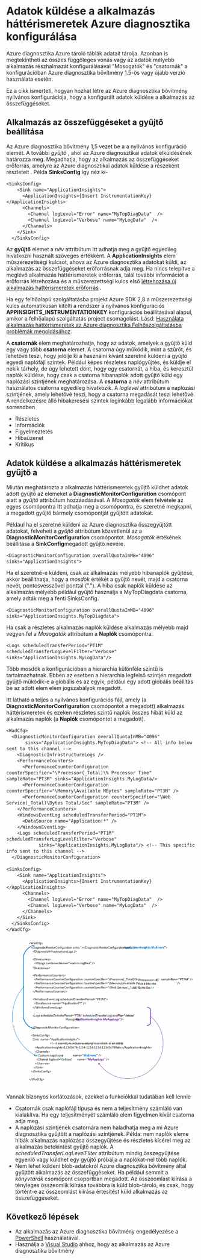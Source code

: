 <properties
   pageTitle="Azure diagnosztikai adatok küldése a hírcsatornájában alkalmazás beállítása |} Microsoft Azure"
   description="Frissítse az Azure diagnosztika nyilvános konfigurációs adatok küldése a alkalmazás az összefüggéseket."
   services="multiple"
   documentationCenter=".net"
   authors="sbtron"
   manager="douge"
   editor="" />
<tags
   ms.service="application-insights"
   ms.devlang="na"
   ms.topic="article"
   ms.tgt_pltfrm="na"
   ms.workload="na"
   ms.date="12/15/2015"
   ms.author="saurabh" />

# <a name="configure-azure-diagnostics-to-send-data-to-application-insights"></a>Adatok küldése a alkalmazás háttérismeretek Azure diagnosztika konfigurálása

Azure diagnosztika Azure tároló táblák adatait tárolja.  Azonban is megtekintheti az összes függőleges vonás vagy az adatok mélyebb alkalmazás részhalmazát konfigurálásával "Mosogatók" és "csatornák" a konfigurációban Azure diagnosztika bővítmény 1.5-ös vagy újabb verzió használata esetén.

Ez a cikk ismerteti, hogyan hozhat létre az Azure diagnosztika bővítmény nyilvános konfigurációja, hogy a konfigurált adatok küldése a alkalmazás az összefüggéseket.

## <a name="configuring-application-insights-as-a-sink"></a>Alkalmazás az összefüggéseket a gyűjtő beállítása

Az Azure diagnosztika bővítmény 1,5 vezet be a **<SinksConfig>** a nyilvános konfiguráció elemét. A további *gyűjtő* , ahol az Azure diagnosztikai adatok elküldésének határozza meg. Megadhatja, hogy az alkalmazás az összefüggéseket erőforrás, amelyre az Azure diagnosztikai adatok küldése a részeként részleteit **<SinksConfig>**.
Példa **SinksConfig** így néz ki-  

    <SinksConfig>
        <Sink name="ApplicationInsights">
          <ApplicationInsights>{Insert InstrumentationKey}</ApplicationInsights>
          <Channels>
            <Channel logLevel="Error" name="MyTopDiagData"  />
            <Channel logLevel="Verbose" name="MyLogData"  />
          </Channels>
        </Sink>
      </SinksConfig>

Az **gyűjtő** elemet a *név* attribútum Itt adhatja meg a gyűjtő egyedileg hivatkozni használt szöveges értékként.
A **ApplicationInsights** elem műszerezettségi kulcsot, ahova az Azure diagnosztika adatokat küldi, az alkalmazás az összefüggéseket erőforrásnak adja meg. Ha nincs telepítve a meglévő alkalmazás háttérismeretek erőforrás, talál további információt a erőforrás létrehozása és a műszerezettségi kulcs első [létrehozása új alkalmazás háttérismeretek erőforrás](./application-insights/app-insights-create-new-resource.md) .

Ha egy felhőalapú szolgáltatásba projekt Azure SDK 2,8 a műszerezettségi kulcs automatikusan kitölti a rendszer a nyilvános konfigurációs **APPINSIGHTS_INSTRUMENTATIONKEY** konfigurációs beállításával alapul, amikor a felhőalapú szolgáltatás project csomagolást. Lásd: [Használata alkalmazás háttérismeretek az Azure diagnosztika Felhőszolgáltatásba problémák megoldásához](./cloud-services/cloud-services-dotnet-diagnostics-applicationinsights.md).

A **csatornák** elem meghatározhatja, hogy az adatok, amelyek a gyűjtő küld egy vagy több **csatorna** elemet. A csatorna úgy működik, mint a szűrőt, és lehetővé teszi, hogy jelölje ki a használni kívánt szeretné küldeni a gyűjtő egyedi naplófájl szintek. Például képes részletes naplógyűjtés, és küldje el nekik tárhely, de úgy lehetett dönt, hogy egy csatornát, a hiba, és keresztül naplók küldése, hogy csak a csatorna hibanaplók adott gyűjtő küld egy naplózási szintjének meghatározása.
A **csatorna** a *név* attribútum használatos csatorna egyedileg hivatkozik.
A *loglevel* attribútum a naplózási szintjének, amely lehetővé teszi, hogy a csatorna megadását teszi lehetővé. A rendelkezésre álló hibakeresési szintek leginkább legalább információkat sorrendben
 - Részletes
 - Információk
 - Figyelmeztetés
 - Hibaüzenet
 - Kritikus

## <a name="send-data-to-the-application-insights-sink"></a>Adatok küldése a alkalmazás háttérismeretek gyűjtő a
Miután meghatározta a alkalmazás háttérismeretek gyűjtő küldhet adatok adott gyűjtő az elemeket a **DiagnosticMonitorConfiguration** csomópont alatt a *gyűjtő* attribútum hozzáadásával. A *Mosogatók* elem felvétele az egyes csomópontra Itt adhatja meg a csomópontra, és szeretné megkapni, a megadott gyűjtő bármely csomópontját gyűjtött adatokat.

Például ha el szeretné küldeni az Azure diagnosztika összegyűjtött adatokat, felveheti a *gyűjtő* attribútum közvetlenül az a **DiagnosticMonitorConfiguration** csomópontot. *Mosogatók* értékének beállítása a **SinkConfig**megadott gyűjtő nevére.

    <DiagnosticMonitorConfiguration overallQuotaInMB="4096" sinks="ApplicationInsights">

Ha el szeretné-e küldeni, csak az alkalmazás mélyebb hibanaplók gyűjtése, akkor beállíthatja, hogy a *mosdók* értékét a gyűjtő nevét, majd a csatorna nevét, pontosvesszővel ponttal ("."). A hiba csak naplók küldése az alkalmazás mélyebb például gyűjtő használja a MyTopDiagdata csatorna, amely adták meg a fenti SinksConfig.  

    <DiagnosticMonitorConfiguration overallQuotaInMB="4096" sinks="ApplicationInsights.MyTopDiagdata">

Ha csak a részletes alkalmazás naplók küldése alkalmazás mélyebb majd vegyen fel a *Mosogatók* attribútum a **Naplók** csomópontra.

    <Logs scheduledTransferPeriod="PT1M" scheduledTransferLogLevelFilter="Verbose" sinks="ApplicationInsights.MyLogData"/>

Több mosdók a konfigurációban a hierarchia különféle szintű is tartalmazhatnak. Ebben az esetben a hierarchia legfelső szintjén megadott gyűjtő működik-e a globális és az egyik, például egy adott globális beállítás be az adott elem elem jogszabályok megadott.    

Itt látható a teljes a nyilvános konfigurációs fájl, amely (a **DiagnosticMonitorConfiguration** csomópontot a megadott) alkalmazás háttérismeretek és ezeken részletes szintű naplók összes hibát küld az alkalmazás naplók (a **Naplók** csomópontot a megadott).

    <WadCfg>
      <DiagnosticMonitorConfiguration overallQuotaInMB="4096"
           sinks="ApplicationInsights.MyTopDiagData"> <!-- All info below sent to this channel -->
        <DiagnosticInfrastructureLogs />
        <PerformanceCounters>
          <PerformanceCounterConfiguration counterSpecifier="\Processor(_Total)\% Processor Time" sampleRate="PT3M" sinks="ApplicationInsights.MyLogData/>
          <PerformanceCounterConfiguration counterSpecifier="\Memory\Available MBytes" sampleRate="PT3M" />
          <PerformanceCounterConfiguration counterSpecifier="\Web Service(_Total)\Bytes Total/Sec" sampleRate="PT3M" />
        </PerformanceCounters>
        <WindowsEventLog scheduledTransferPeriod="PT1M">
          <DataSource name="Application!*" />
        </WindowsEventLog>
        <Logs scheduledTransferPeriod="PT1M" scheduledTransferLogLevelFilter="Verbose"
                sinks="ApplicationInsights.MyLogData"/> <!-- This specific info sent to this channel -->
      </DiagnosticMonitorConfiguration>

    <SinksConfig>
        <Sink name="ApplicationInsights">
          <ApplicationInsights>{Insert InstrumentationKey}</ApplicationInsights>
          <Channels>
            <Channel logLevel="Error" name="MyTopDiagData"  />
            <Channel logLevel="Verbose" name="MyLogData"  />
          </Channels>
        </Sink>
      </SinksConfig>
    </WadCfg>

![Diagnosztikai nyilvános konfigurációja](./media/azure-diagnostics-configure-applicationinsights/diagnostics-publicconfig.png)

Vannak bizonyos korlátozások, ezekkel a funkciókkal tudatában kell lennie

- Csatornák csak naplófájl típusa és nem a teljesítmény számláló van kialakítva. Ha egy teljesítményét számláló elem figyelmen kívül csatorna adja meg.
- A naplózási szintjének csatornára nem haladhatja meg a mi Azure diagnosztika gyűjtött a naplózási szintjének. Példa: nem naplók eleme hibák alkalmazás naplózása összegyűjtése és részletes kísérel meg az alkalmazás betekintést gyűjtő naplók. A *scheduledTransferLogLevelFilter* attribútum mindig összegyűjtése egyenlő vagy küldhet egy gyűjtő próbálja a naplókat-nél több naplók.
- Nem lehet küldeni blob-adatokról Azure diagnosztika bővítmény által gyűjtött alkalmazás az összefüggéseket. Ha például semmit a *könyvtárak* csomópont csoportban megadott. Az összeomlást kiírása a tényleges összeomlik kiírása továbbra is küld blob-tároló, és csak, hogy történt-e az összeomlást kiírása értesítést küld alkalmazás az összefüggéseket.


## <a name="next-steps"></a>Következő lépések

- Az alkalmazás az Azure diagnosztika bővítmény engedélyezése a [PowerShell](./cloud-services/cloud-services-diagnostics-powershell.md) használatával. 
- Használja a [Visual Studio](vs-azure-tools-diagnostics-for-cloud-services-and-virtual-machines.md) ahhoz, hogy az alkalmazás az Azure diagnosztika bővítmény
